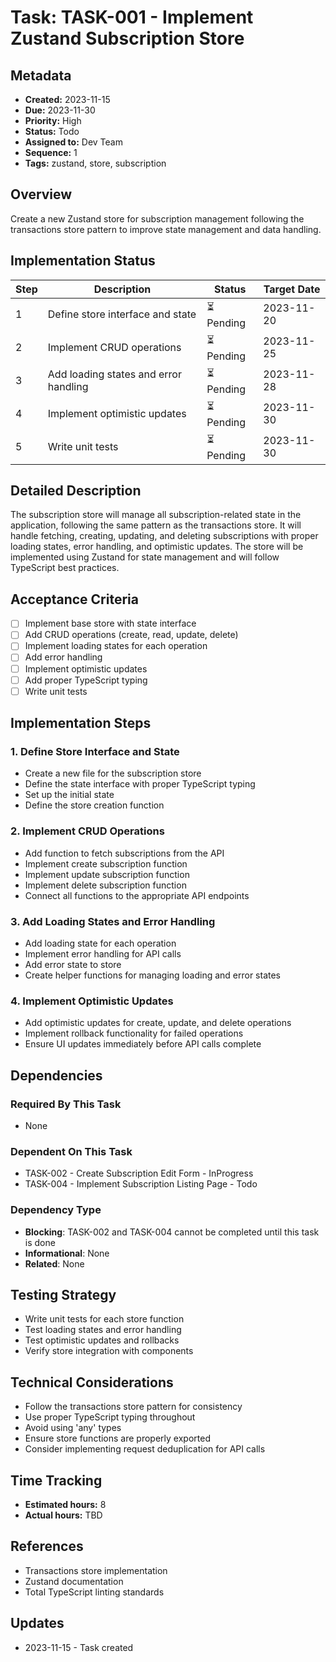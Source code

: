 # Task: TASK-001 - Implement Zustand Subscription Store

## Metadata
- **Created:** 2023-11-15
- **Due:** 2023-11-30
- **Priority:** High
- **Status:** Todo
- **Assigned to:** Dev Team
- **Sequence:** 1
- **Tags:** zustand, store, subscription

## Overview
Create a new Zustand store for subscription management following the transactions store pattern to improve state management and data handling.

## Implementation Status

| Step | Description | Status | Target Date |
|------|-------------|--------|-------------|
| 1 | Define store interface and state | ⏳ Pending | 2023-11-20 |
| 2 | Implement CRUD operations | ⏳ Pending | 2023-11-25 |
| 3 | Add loading states and error handling | ⏳ Pending | 2023-11-28 |
| 4 | Implement optimistic updates | ⏳ Pending | 2023-11-30 |
| 5 | Write unit tests | ⏳ Pending | 2023-11-30 |

## Detailed Description
The subscription store will manage all subscription-related state in the application, following the same pattern as the transactions store. It will handle fetching, creating, updating, and deleting subscriptions with proper loading states, error handling, and optimistic updates. The store will be implemented using Zustand for state management and will follow TypeScript best practices.

## Acceptance Criteria
- [ ] Implement base store with state interface
- [ ] Add CRUD operations (create, read, update, delete)
- [ ] Implement loading states for each operation
- [ ] Add error handling
- [ ] Implement optimistic updates
- [ ] Add proper TypeScript typing
- [ ] Write unit tests

## Implementation Steps

### 1. Define Store Interface and State
- Create a new file for the subscription store
- Define the state interface with proper TypeScript typing
- Set up the initial state
- Define the store creation function

### 2. Implement CRUD Operations
- Add function to fetch subscriptions from the API
- Implement create subscription function
- Implement update subscription function
- Implement delete subscription function
- Connect all functions to the appropriate API endpoints

### 3. Add Loading States and Error Handling
- Add loading state for each operation
- Implement error handling for API calls
- Add error state to store
- Create helper functions for managing loading and error states

### 4. Implement Optimistic Updates
- Add optimistic updates for create, update, and delete operations
- Implement rollback functionality for failed operations
- Ensure UI updates immediately before API calls complete

## Dependencies
### Required By This Task
- None

### Dependent On This Task
- TASK-002 - Create Subscription Edit Form - InProgress
- TASK-004 - Implement Subscription Listing Page - Todo

### Dependency Type
- **Blocking**: TASK-002 and TASK-004 cannot be completed until this task is done
- **Informational**: None
- **Related**: None

## Testing Strategy
- Write unit tests for each store function
- Test loading states and error handling
- Test optimistic updates and rollbacks
- Verify store integration with components

## Technical Considerations
- Follow the transactions store pattern for consistency
- Use proper TypeScript typing throughout
- Avoid using 'any' types
- Ensure store functions are properly exported
- Consider implementing request deduplication for API calls

## Time Tracking
- **Estimated hours:** 8
- **Actual hours:** TBD

## References
- Transactions store implementation
- Zustand documentation
- Total TypeScript linting standards

## Updates
- 2023-11-15 - Task created
